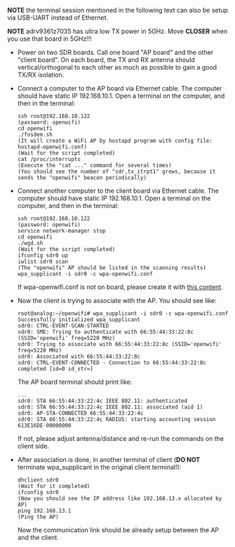 <!--
Author: Xianjun jiao
SPDX-FileCopyrightText: 2019 UGent
SPDX-License-Identifier: AGPL-3.0-or-later
-->

**NOTE** the terminal session mentioned in the following text can also be setup via USB-UART instead of Ethernet.

**NOTE** adrv9361z7035 has ultra low TX power in 5GHz. Move **CLOSER** when you use that board in 5GHz!!!

- Power on two SDR boards. Call one board "AP board" and the other "client board". On each board, the TX and RX antenna should vertical/orthogonal to each other as much as possible to gain a good TX/RX isolation.
- Connect a computer to the AP board via Ethernet cable. The computer should have static IP 192.168.10.1. Open a terminal on the computer, and then in the terminal:
  ```
  ssh root@192.168.10.122
  (password: openwifi)
  cd openwifi
  ./fosdem.sh
  (It will create a WiFi AP by hostapd program with config file: hostapd-openwifi.conf)
  (Wait for the script completed)
  cat /proc/interrupts
  (Execute the "cat ..." command for several times)
  (You should see the number of "sdr,tx_itrpt1" grows, because it sends the "openwifi" beacon periodically)
  ```
- Connect another computer to the client board via Ethernet cable. The computer should have static IP 192.168.10.1. Open a terminal on the computer, and then in the terminal:
  ```
  ssh root@192.168.10.122
  (password: openwifi)
  service network-manager stop
  cd openwifi
  ./wgd.sh
  (Wait for the script completed)
  ifconfig sdr0 up
  iwlist sdr0 scan
  (The "openwifi" AP should be listed in the scanning results)
  wpa_supplicant -i sdr0 -c wpa-openwifi.conf
  ```
  If wpa-openwifi.conf is not on board, please create it with [this content](https://github.com/open-sdr/openwifi/blob/master/user_space/wpa-openwifi.conf).
- Now the client is trying to associate with the AP. You should see like:
  ```
  root@analog:~/openwifi# wpa_supplicant -i sdr0 -c wpa-openwifi.conf 
  Successfully initialized wpa_supplicant
  sdr0: CTRL-EVENT-SCAN-STARTED 
  sdr0: SME: Trying to authenticate with 66:55:44:33:22:8c (SSID='openwifi' freq=5220 MHz)
  sdr0: Trying to associate with 66:55:44:33:22:8c (SSID='openwifi' freq=5220 MHz)
  sdr0: Associated with 66:55:44:33:22:8c
  sdr0: CTRL-EVENT-CONNECTED - Connection to 66:55:44:33:22:8c completed [id=0 id_str=]
  ```
  The AP board terminal should print like:
  ```
  ...
  sdr0: STA 66:55:44:33:22:4c IEEE 802.11: authenticated
  sdr0: STA 66:55:44:33:22:4c IEEE 802.11: associated (aid 1)
  sdr0: AP-STA-CONNECTED 66:55:44:33:22:4c
  sdr0: STA 66:55:44:33:22:4c RADIUS: starting accounting session 613E16DE-00000000
  ```
  If not, please adjust antenna/distance and re-run the commands on the client side.

- After association is done, in another terminal of client (**DO NOT** terminate wpa_supplicant in the original client terminal!):
  ```
  dhclient sdr0
  (Wait for it completed)
  ifconfig sdr0
  (Now you should see the IP address like 192.168.13.x allocated by AP)
  ping 192.168.13.1
  (Ping the AP)
  ```
  Now the communication link should be already setup between the AP and the client.
